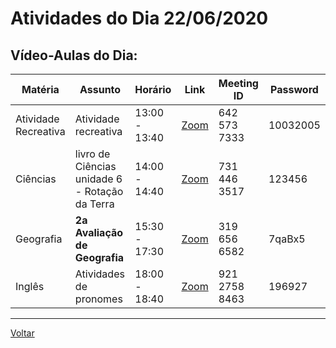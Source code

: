 # Atividades do Dia 22/06/2020

## Vídeo-Aulas do Dia:

| Matéria | Assunto |Horário | Link | Meeting ID | Password |
|---------|---------|--------|------|------------|----------|
| Atividade Recreativa | Atividade recreativa | 13:00 - 13:40 | [Zoom](https://us04web.zoom.us/j/6425737333?pwd=Y015MWphNlVkVWJlTUlNUS9UM05mdz09) | 642 573 7333 | 10032005 |
| Ciências | livro de Ciências unidade 6 - Rotação da Terra | 14:00 - 14:40 | [Zoom](https://us04web.zoom.us/j/7314463517?pwd=M053MzNSZDNvTG9ZNkNWNS9BcDZwZz09) | 731 446 3517 | 123456 | 
| Geografia | **2a Avaliação de Geografia** | 15:30 - 17:30 | [Zoom](https://zoom.us/j/3196566582?pwd=cFNUb3BrREpzanpQV2toZ09RbjFnUT09) | 319 656 6582 | 7qaBx5 |
| Inglês | Atividades de pronomes | 18:00 - 18:40 | [Zoom](https://zoom.us/j/92127588463?pwd=b0d0N2lrZUZTQkIwV0F3ck1Bb2c1Zz09) | 921 2758 8463 | 196927 |


---
[Voltar](index.md)


[plataforma AVA]: https://poliedro-ava.azurewebsites.net
